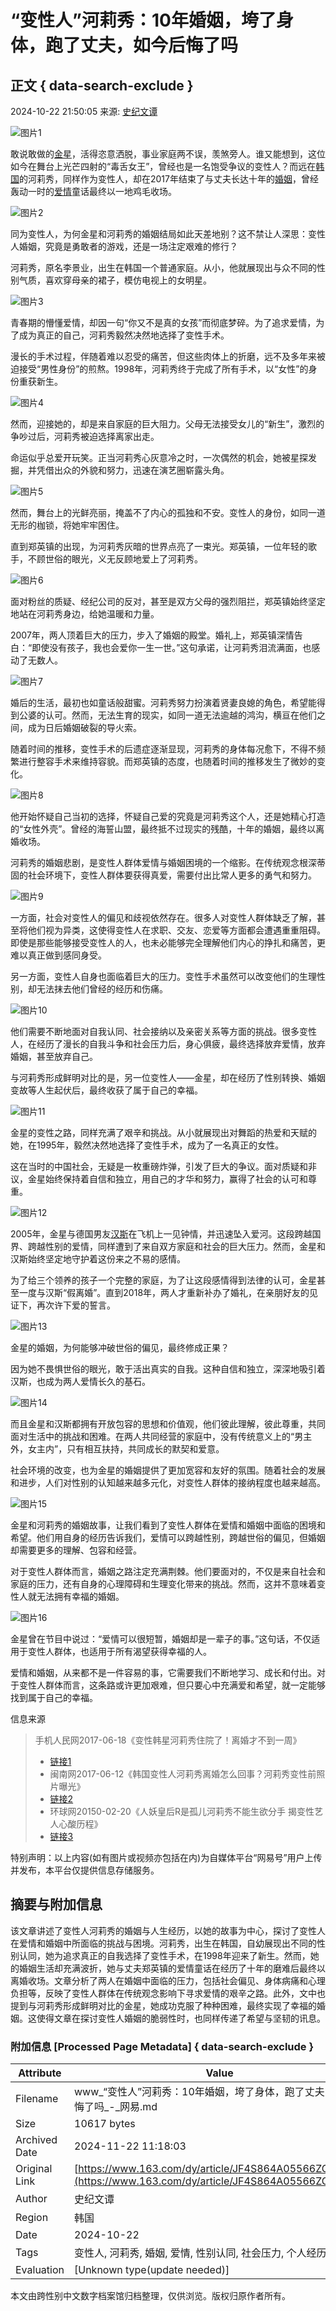 # “变性人”河莉秀：10年婚姻，垮了身体，跑了丈夫，如今后悔了吗

## 正文 { data-search-exclude }


2024-10-22 21:50:05 来源: [史纪文谭](https://www.163.com/dy/media/T1708926689821.html)

![图片1](https://nimg.ws.126.net/?url=http%3A%2F%2Fdingyue.ws.126.net%2F2024%2F1022%2F55efe0b2j00slrfr6002fd000q200usm.jpg&thumbnail=660x2147483647&quality=80&type=jpg)

敢说敢做的[金星](https://ent.163.com/keywords/9/d/91d1661f/1.html)，活得恣意洒脱，事业家庭两不误，羡煞旁人。谁又能想到，这位如今在舞台上光芒四射的“毒舌女王”，曾经也是一名饱受争议的变性人？而远在[韩国](https://ent.163.com/keywords/9/e/97e956fd/1.html)的河莉秀，同样作为变性人，却在2017年结束了与丈夫长达十年的[婚姻](https://ent.163.com/keywords/5/5/5a5a59fb/1.html)，曾经轰动一时的[爱情](https://ent.163.com/keywords/7/3/723160c5/1.html)童话最终以一地鸡毛收场。

![图片2](https://nimg.ws.126.net/?url=http%3A%2F%2Fdingyue.ws.126.net%2F2024%2F1022%2F0697be5aj00slrfr6001fd000oi00hkm.jpg&thumbnail=660x2147483647&quality=80&type=jpg)

同为变性人，为何金星和河莉秀的婚姻结局如此天差地别？这不禁让人深思：变性人婚姻，究竟是勇敢者的游戏，还是一场注定艰难的修行？

河莉秀，原名李景业，出生在韩国一个普通家庭。从小，他就展现出与众不同的性别气质，喜欢穿母亲的裙子，模仿电视上的女明星。

![图片3](https://nimg.ws.126.net/?url=http%3A%2F%2Fdingyue.ws.126.net%2F2024%2F1022%2F0b41bafbj00slrfr7002zd000xs00lwm.jpg&thumbnail=660x2147483647&quality=80&type=jpg)

青春期的懵懂爱情，却因一句“你又不是真的女孩”而彻底梦碎。为了追求爱情，为了成为真正的自己，河莉秀毅然决然地选择了变性手术。

漫长的手术过程，伴随着难以忍受的痛苦，但这些肉体上的折磨，远不及多年来被迫接受“男性身份”的煎熬。1998年，河莉秀终于完成了所有手术，以“女性”的身份重获新生。

![图片4](https://nimg.ws.126.net/?url=http%3A%2F%2Fdingyue.ws.126.net%2F2024%2F1022%2F1b84dd6ej00slrfr70031d000rs00vsm.jpg&thumbnail=660x2147483647&quality=80&type=jpg)

然而，迎接她的，却是来自家庭的巨大阻力。父母无法接受女儿的“新生”，激烈的争吵过后，河莉秀被迫选择离家出走。

命运似乎总爱开玩笑。正当河莉秀心灰意冷之时，一次偶然的机会，她被星探发掘，并凭借出众的外貌和努力，迅速在演艺圈崭露头角。

![图片5](https://nimg.ws.126.net/?url=http%3A%2F%2Fdingyue.ws.126.net%2F2024%2F1022%2F309e36dbj00slrfr6002wd000rs00vam.jpg&thumbnail=660x2147483647&quality=80&type=jpg)

然而，舞台上的光鲜亮丽，掩盖不了内心的孤独和不安。变性人的身份，如同一道无形的枷锁，将她牢牢困住。

直到郑英镇的出现，为河莉秀灰暗的世界点亮了一束光。郑英镇，一位年轻的歌手，不顾世俗的眼光，义无反顾地爱上了河莉秀。

![图片6](https://nimg.ws.126.net/?url=http%3A%2F%2Fdingyue.ws.126.net%2F2024%2F1022%2F7daf64c2j00slrfr700bsd000nn00dvm.jpg&thumbnail=660x2147483647&quality=80&type=jpg)

面对粉丝的质疑、经纪公司的反对，甚至是双方父母的强烈阻拦，郑英镇始终坚定地站在河莉秀身边，给她温暖和力量。

2007年，两人顶着巨大的压力，步入了婚姻的殿堂。婚礼上，郑英镇深情告白：“即使没有孩子，我也会爱你一生一世。”这句承诺，让河莉秀泪流满面，也感动了无数人。

![图片7](https://nimg.ws.126.net/?url=http%3A%2F%2Fdingyue.ws.126.net%2F2024%2F1022%2F56a4a2b2j00slrfr60026d000xu00m0m.jpg&thumbnail=660x2147483647&quality=80&type=jpg)

婚后的生活，最初也如童话般甜蜜。河莉秀努力扮演着贤妻良媳的角色，希望能得到公婆的认可。然而，无法生育的现实，如同一道无法逾越的鸿沟，横亘在他们之间，成为日后婚姻破裂的导火索。

随着时间的推移，变性手术的后遗症逐渐显现，河莉秀的身体每况愈下，不得不频繁进行整容手术来维持容貌。而郑英镇的态度，也随着时间的推移发生了微妙的变化。

![图片8](https://nimg.ws.126.net/?url=http%3A%2F%2Fdingyue.ws.126.net%2F2024%2F1022%2F3f044514j00slrfr700bsd000pd00e4m.jpg&thumbnail=660x2147483647&quality=80&type=jpg)

他开始怀疑自己当初的选择，怀疑自己爱的究竟是河莉秀这个人，还是她精心打造的“女性外壳”。曾经的海誓山盟，最终抵不过现实的残酷，十年的婚姻，最终以离婚收场。

河莉秀的婚姻悲剧，是变性人群体爱情与婚姻困境的一个缩影。在传统观念根深蒂固的社会环境下，变性人群体要获得真爱，需要付出比常人更多的勇气和努力。

![图片9](https://nimg.ws.126.net/?url=http%3A%2F%2Fdingyue.ws.126.net%2F2024%2F1022%2F21cf4966j00slrfr6002dd000zk00k0m.jpg&thumbnail=660x2147483647&quality=80&type=jpg)

一方面，社会对变性人的偏见和歧视依然存在。很多人对变性人群体缺乏了解，甚至将他们视为异类，这使得变性人在求职、交友、恋爱等方面都会遭遇重重阻碍。即使是那些能够接受变性人的人，也未必能够完全理解他们内心的挣扎和痛苦，更难以真正做到感同身受。

另一方面，变性人自身也面临着巨大的压力。变性手术虽然可以改变他们的生理性别，却无法抹去他们曾经的经历和伤痛。

![图片10](https://nimg.ws.126.net/?url=http%3A%2F%2Fdingyue.ws.126.net%2F2024%2F1022%2F48ff895ej00slrfr7002td000zk00zkm.jpg&thumbnail=660x2147483647&quality=80&type=jpg)

他们需要不断地面对自我认同、社会接纳以及亲密关系等方面的挑战。很多变性人，在经历了漫长的自我斗争和社会压力后，身心俱疲，最终选择放弃爱情，放弃婚姻，甚至放弃自己。

与河莉秀形成鲜明对比的是，另一位变性人——金星，却在经历了性别转换、婚姻变故等人生起伏后，最终收获了属于自己的幸福。

![图片11](https://nimg.ws.126.net/?url=http%3A%2F%2Fdingyue.ws.126.net%2F2024%2F1022%2Fb09f87a5j00slrfr6002ld000rs00sqm.jpg&thumbnail=660x2147483647&quality=80&type=jpg)

金星的变性之路，同样充满了艰辛和挑战。从小就展现出对舞蹈的热爱和天赋的她，在1995年，毅然决然地选择了变性手术，成为了一名真正的女性。

这在当时的中国社会，无疑是一枚重磅炸弹，引发了巨大的争议。面对质疑和非议，金星始终保持着自信和独立，用自己的才华和努力，赢得了社会的认可和尊重。

![图片12](https://nimg.ws.126.net/?url=http%3A%2F%2Fdingyue.ws.126.net%2F2024%2F1022%2F0ea3f869j00slrfr6001ad000p000gom.jpg&thumbnail=660x2147483647&quality=80&type=jpg)

2005年，金星与德国男友[汉斯](https://ent.163.com/keywords/6/4/6c4965af/1.html)在飞机上一见钟情，并迅速坠入爱河。这段跨越国界、跨越性别的爱情，同样遭到了来自双方家庭和社会的巨大压力。然而，金星和汉斯始终坚定地守护着这份来之不易的感情。

为了给三个领养的孩子一个完整的家庭，为了让这段感情得到法律的认可，金星甚至一度与汉斯“假离婚”。直到2018年，两人才重新补办了婚礼，在亲朋好友的见证下，再次许下爱的誓言。

![图片13](https://nimg.ws.126.net/?url=http%3A%2F%2Fdingyue.ws.126.net%2F2024%2F1022%2F6693e69cj00slrfr70036d000ze00zkm.jpg&thumbnail=660x2147483647&quality=80&type=jpg)

金星的婚姻，为何能够冲破世俗的偏见，最终修成正果？

因为她不畏惧世俗的眼光，敢于活出真实的自我。这种自信和独立，深深地吸引着汉斯，也成为两人爱情长久的基石。

![图片14](https://nimg.ws.126.net/?url=http%3A%2F%2Fdingyue.ws.126.net%2F2024%2F1022%2Fe1bb9f57j00slrfr6001bd000lv00c5m.jpg&thumbnail=660x2147483647&quality=80&type=jpg)

而且金星和汉斯都拥有开放包容的思想和价值观，他们彼此理解，彼此尊重，共同面对生活中的挑战和困难。在两人共同经营的家庭中，没有传统意义上的“男主外，女主内”，只有相互扶持，共同成长的默契和爱意。

社会环境的改变，也为金星的婚姻提供了更加宽容和友好的氛围。随着社会的发展和进步，人们对性别的认知越来越多元化，对变性人群体的接纳程度也越来越高。

![图片15](https://nimg.ws.126.net/?url=http%3A%2F%2Fdingyue.ws.126.net%2F2024%2F1022%2F628cef02j00slrfr6001od000rs00w4m.jpg&thumbnail=660x2147483647&quality=80&type=jpg)

金星和河莉秀的婚姻故事，让我们看到了变性人群体在爱情和婚姻中面临的困境和希望。他们用自身的经历告诉我们，爱情可以跨越性别，跨越世俗的偏见，但婚姻却需要更多的理解、包容和经营。

对于变性人群体而言，婚姻之路注定充满荆棘。他们要面对的，不仅是来自社会和家庭的压力，还有自身的心理障碍和生理变化带来的挑战。然而，这并不意味着变性人就无法拥有幸福的婚姻。

![图片16](https://nimg.ws.126.net/?url=http%3A%2F%2Fdingyue.ws.126.net%2F2024%2F1022%2F476c9eafj00slrfr6002ld000zk00k0m.jpg&thumbnail=660x2147483647&quality=80&type=jpg)

金星曾在节目中说过：“爱情可以很短暂，婚姻却是一辈子的事。”这句话，不仅适用于变性人群体，也适用于所有渴望获得幸福的人。

爱情和婚姻，从来都不是一件容易的事，它需要我们不断地学习、成长和付出。对于变性人群体而言，这条路或许更加艰难，但只要心中充满爱和希望，就一定能够找到属于自己的幸福。

信息来源

> 手机人民网2017-06-18《变性韩星河莉秀住院了！离婚才不到一周》
> -   [链接1](http://m.people.cn/n4/2017/0618/c959-9167213.html)
> -   闽南网2017-06-12《韩国变性人河莉秀离婚怎么回事？河莉秀变性前照片曝光》
> -   [链接2](http://www.mnw.cn/news/ent/1741070.html)
> -   环球网20150-02-20《人妖皇后R是孤儿河莉秀不能生欲分手 揭变性艺人心酸历程》
> -   [链接3](https://world.huanqiu.com/article/9CaKrnJI1zV)

特别声明：以上内容(如有图片或视频亦包括在内)为自媒体平台“网易号”用户上传并发布，本平台仅提供信息存储服务。

## 摘要与附加信息

<!-- tcd_abstract -->
该文章讲述了变性人河莉秀的婚姻与人生经历，以她的故事为中心，探讨了变性人在爱情和婚姻中所面临的挑战与困境。河莉秀，出生在韩国，自幼展现出不同的性别认同，她为追求真正的自我选择了变性手术，在1998年迎来了新生。然而，她的婚姻生活却充满波折，她与丈夫郑英镇的爱情童话在经历了十年的磨难后最终以离婚收场。文章分析了两人在婚姻中面临的压力，包括社会偏见、身体病痛和心理负担等，反映了变性人群体在传统观念影响下寻求爱情的艰辛之路。此外，文中也提到与河莉秀形成鲜明对比的金星，她成功克服了种种困难，最终实现了幸福的婚姻。这使得文章在探讨变性人婚姻的脆弱性时，也同样传递了希望与坚韧的讯息。
<!-- tcd_abstract_end -->

### 附加信息 [Processed Page Metadata] { data-search-exclude }

| Attribute       | Value                                  |
|-----------------|----------------------------------------|
| Filename        | www_“变性人”河莉秀：10年婚姻，垮了身体，跑了丈夫，如今后悔了吗_-_网易.md                             |
| Size            | 10617 bytes                           |
| Archived Date   | 2024-11-22 11:18:03                             |
| Original Link   | [https://www.163.com/dy/article/JF4S864A05566ZGM.html](https://www.163.com/dy/article/JF4S864A05566ZGM.html)                       |
| Author          | 史纪文谭                               |
| Region          | 韩国                               |
| Date            | 2024-10-22                                 |
| Tags            | 变性人, 河莉秀, 婚姻, 爱情, 性别认同, 社会压力, 个人经历, 金星                                 |
| Evaluation            | [Unknown type(update needed)]                                 |
<!-- tcd_table_end -->

本文由跨性别中文数字档案馆归档整理，仅供浏览。版权归原作者所有。
